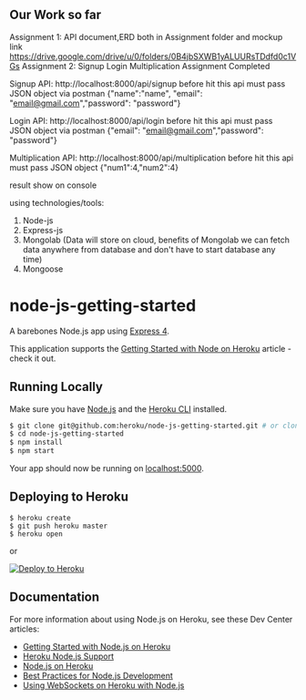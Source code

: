 ## Our Work so far
Assignment 1: API document,ERD both in Assignment folder and mockup link https://drive.google.com/drive/u/0/folders/0B4jbSXWB1yALUURsTDdfd0c1VGs
Assignment 2: Signup Login Multiplication Assignment Completed

Signup API: http://localhost:8000/api/signup before hit this api must pass JSON object via postman
{"name":"name",   "email": "email@gmail.com","password": "password"}

Login API: http://localhost:8000/api/login before hit this api must pass JSON object via postman
{"email": "email@gmail.com","password": "password"}

Multiplication API: http://localhost:8000/api/multiplication before hit this api must pass JSON object
{"num1":4,"num2":4}

result show on console

using technologies/tools:
1) Node-js
2) Express-js
3) Mongolab (Data will store on cloud, benefits of Mongolab we can fetch data anywhere from database and don't have to start database any time)
4) Mongoose

# node-js-getting-started

A barebones Node.js app using [Express 4](http://expressjs.com/).

This application supports the [Getting Started with Node on Heroku](https://devcenter.heroku.com/articles/getting-started-with-nodejs) article - check it out.

## Running Locally

Make sure you have [Node.js](http://nodejs.org/) and the [Heroku CLI](https://cli.heroku.com/) installed.

```sh
$ git clone git@github.com:heroku/node-js-getting-started.git # or clone your own fork
$ cd node-js-getting-started
$ npm install
$ npm start
```

Your app should now be running on [localhost:5000](http://localhost:5000/).

## Deploying to Heroku

```
$ heroku create
$ git push heroku master
$ heroku open
```
or

[![Deploy to Heroku](https://www.herokucdn.com/deploy/button.png)](https://heroku.com/deploy)

## Documentation

For more information about using Node.js on Heroku, see these Dev Center articles:

- [Getting Started with Node.js on Heroku](https://devcenter.heroku.com/articles/getting-started-with-nodejs)
- [Heroku Node.js Support](https://devcenter.heroku.com/articles/nodejs-support)
- [Node.js on Heroku](https://devcenter.heroku.com/categories/nodejs)
- [Best Practices for Node.js Development](https://devcenter.heroku.com/articles/node-best-practices)
- [Using WebSockets on Heroku with Node.js](https://devcenter.heroku.com/articles/node-websockets)
